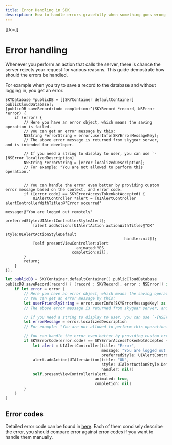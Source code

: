 ```yaml
---
title: Error Handling in SDK
description: How to handle errors gracefully when something goes wrong
---
```


[[toc]]

# Error handling

Whenever you perform an action that calls the server, there is chance the
server rejects your request for various reasons.
This guide demostrate how should the errors be handled.

For example when you try to save a record to the database and without
logging in, you get an error.

```obj-c
SKYDatabase *publicDB = [[SKYContainer defaultContainer] publicCloudDatabase];
[publicDB saveRecord:todo completion:^(SKYRecord *record, NSError *error) {
    if (error) {
        // Here you have an error object, which means the saving operation is failed.
        // you can get an error message by this:
        NSString *errorString = error.userInfo[SKYErrorMessageKey];
        // The above error message is returned from skygear server, and is intended for developer.

        // If you need a string to display to user, you can use `-[NSError localizedDescription]`
        NSString *errorString = [error localizedDescription];
        // For example: "You are not allowed to perform this operation."


        // You can handle the error even better by providing custom error message based on the context, and error code.
        if ([error code] == SKYErrorAccessTokenNotAccepted) {
            UIAlertController *alert = [UIAlertController alertControllerWithTitle:@"Error occurred"
                                                                           message:@"You are logged out remotely"
                                                                    preferredStyle:UIAlertControllerStyleAlert];
            [alert addAction:[UIAlertAction actionWithTitle:@"OK"
                                                      style:UIAlertActionStyleDefault
                                                    handler:nil]];
            [self presentViewController:alert
                               animated:YES
                             completion:nil];
        }
        return;
    }
}];
```

```swift
let publicDB = SKYContainer.defaultContainer().publicCloudDatabase
publicDB.saveRecord(record) { (record : SKYRecord!, error : NSError!) in
    if let error = error {
        // Here you have an error object, which means the saving operation is failed.
        // You can get an error message by this:
        let userFriendlyString = error.userInfo[SKYErrorMessageKey] as! String
        // The above error message is returned from skygear server, and is intended for developer.

        // If you need a string to display to user, you can use `-[NSError localizedDescription]`
        let errorMessage = error.localizedDescription
        // For example: "You are not allowed to perform this operation."

        // You can handle the error even better by providing custom error message based on the context and error code.
        if SKYErrorCode(error.code) == SKYErrorAccessTokenNotAccepted {
            let alert = UIAlertController(title: "Error",
                                          message: "You are logged out remotely",
                                          preferredStyle: UIAlertControllerStyle.Alert)
            alert.addAction(UIAlertAction(title: "OK",
                                          style: UIAlertActionStyle.Default,
                                          handler: nil))
            self.presentViewController(alert,
                                       animated: true,
                                       completion: nil)
        }
    }
}
```

## Error codes

Detailed error code can be found in [here](https://github.com/SkygearIO/skygear-SDK-iOS/blob/master/Pod/Classes/SKYError.h).
Each of them concisely describe the error, you should compare error against
error codes if you want to handle them manually.
